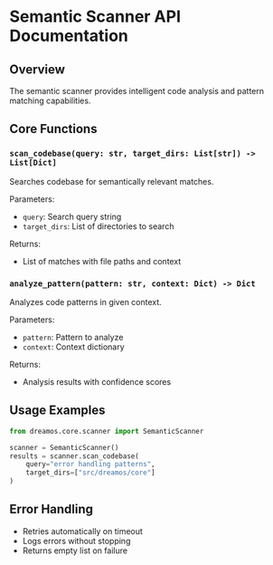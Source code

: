 # Semantic Scanner API Documentation

## Overview
The semantic scanner provides intelligent code analysis and pattern matching capabilities.

## Core Functions

### `scan_codebase(query: str, target_dirs: List[str]) -> List[Dict]`
Searches codebase for semantically relevant matches.

Parameters:
- `query`: Search query string
- `target_dirs`: List of directories to search

Returns:
- List of matches with file paths and context

### `analyze_pattern(pattern: str, context: Dict) -> Dict`
Analyzes code patterns in given context.

Parameters:
- `pattern`: Pattern to analyze
- `context`: Context dictionary

Returns:
- Analysis results with confidence scores

## Usage Examples

```python
from dreamos.core.scanner import SemanticScanner

scanner = SemanticScanner()
results = scanner.scan_codebase(
    query="error handling patterns",
    target_dirs=["src/dreamos/core"]
)
```

## Error Handling
- Retries automatically on timeout
- Logs errors without stopping
- Returns empty list on failure 